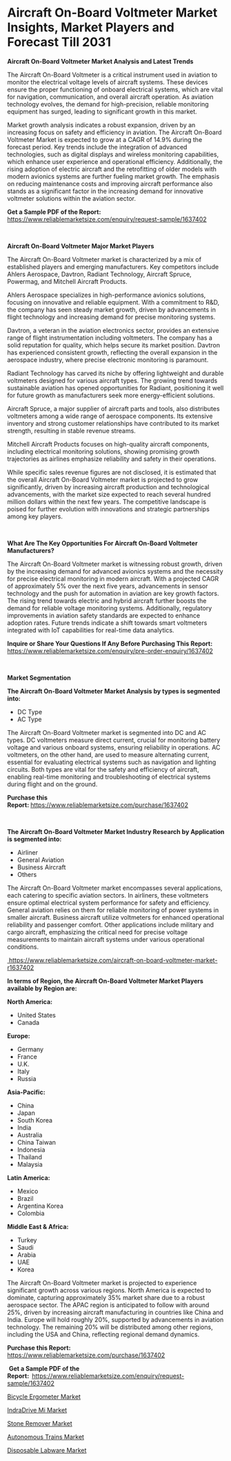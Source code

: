 <p><h1>Aircraft On-Board Voltmeter Market Insights, Market Players and Forecast Till 2031</h1></p><p><strong>Aircraft On-Board Voltmeter Market Analysis and Latest Trends</strong></p>
<p><p>The Aircraft On-Board Voltmeter is a critical instrument used in aviation to monitor the electrical voltage levels of aircraft systems. These devices ensure the proper functioning of onboard electrical systems, which are vital for navigation, communication, and overall aircraft operation. As aviation technology evolves, the demand for high-precision, reliable monitoring equipment has surged, leading to significant growth in this market.</p><p>Market growth analysis indicates a robust expansion, driven by an increasing focus on safety and efficiency in aviation. The Aircraft On-Board Voltmeter Market is expected to grow at a CAGR of 14.9% during the forecast period. Key trends include the integration of advanced technologies, such as digital displays and wireless monitoring capabilities, which enhance user experience and operational efficiency. Additionally, the rising adoption of electric aircraft and the retrofitting of older models with modern avionics systems are further fueling market growth. The emphasis on reducing maintenance costs and improving aircraft performance also stands as a significant factor in the increasing demand for innovative voltmeter solutions within the aviation sector.</p></p>
<p><strong>Get a Sample PDF of the Report:&nbsp;</strong> <a href="https://www.reliablemarketsize.com/enquiry/request-sample/1637402">https://www.reliablemarketsize.com/enquiry/request-sample/1637402</a></p>
<p>&nbsp;</p>
<p><strong>Aircraft On-Board Voltmeter Major Market Players</strong></p>
<p><p>The Aircraft On-Board Voltmeter market is characterized by a mix of established players and emerging manufacturers. Key competitors include Ahlers Aerospace, Davtron, Radiant Technology, Aircraft Spruce, Powermag, and Mitchell Aircraft Products. </p><p>Ahlers Aerospace specializes in high-performance avionics solutions, focusing on innovative and reliable equipment. With a commitment to R&D, the company has seen steady market growth, driven by advancements in flight technology and increasing demand for precise monitoring systems.</p><p>Davtron, a veteran in the aviation electronics sector, provides an extensive range of flight instrumentation including voltmeters. The company has a solid reputation for quality, which helps secure its market position. Davtron has experienced consistent growth, reflecting the overall expansion in the aerospace industry, where precise electronic monitoring is paramount.</p><p>Radiant Technology has carved its niche by offering lightweight and durable voltmeters designed for various aircraft types. The growing trend towards sustainable aviation has opened opportunities for Radiant, positioning it well for future growth as manufacturers seek more energy-efficient solutions.</p><p>Aircraft Spruce, a major supplier of aircraft parts and tools, also distributes voltmeters among a wide range of aerospace components. Its extensive inventory and strong customer relationships have contributed to its market strength, resulting in stable revenue streams.</p><p>Mitchell Aircraft Products focuses on high-quality aircraft components, including electrical monitoring solutions, showing promising growth trajectories as airlines emphasize reliability and safety in their operations.</p><p>While specific sales revenue figures are not disclosed, it is estimated that the overall Aircraft On-Board Voltmeter market is projected to grow significantly, driven by increasing aircraft production and technological advancements, with the market size expected to reach several hundred million dollars within the next few years. The competitive landscape is poised for further evolution with innovations and strategic partnerships among key players.</p></p>
<p>&nbsp;</p>
<p><strong>What Are The Key Opportunities For Aircraft On-Board Voltmeter Manufacturers?</strong></p>
<p><p>The Aircraft On-Board Voltmeter market is witnessing robust growth, driven by the increasing demand for advanced avionics systems and the necessity for precise electrical monitoring in modern aircraft. With a projected CAGR of approximately 5% over the next five years, advancements in sensor technology and the push for automation in aviation are key growth factors. The rising trend towards electric and hybrid aircraft further boosts the demand for reliable voltage monitoring systems. Additionally, regulatory improvements in aviation safety standards are expected to enhance adoption rates. Future trends indicate a shift towards smart voltmeters integrated with IoT capabilities for real-time data analytics.</p></p>
<p><strong>Inquire or Share Your Questions If Any Before Purchasing This Report:</strong> <a href="https://www.reliablemarketsize.com/enquiry/pre-order-enquiry/1637402">https://www.reliablemarketsize.com/enquiry/pre-order-enquiry/1637402</a></p>
<p>&nbsp;</p>
<p><strong>Market Segmentation</strong></p>
<p><strong>The Aircraft On-Board Voltmeter Market Analysis by types is segmented into:</strong></p>
<p><ul><li>DC Type</li><li>AC Type</li></ul></p>
<p><p>The Aircraft On-Board Voltmeter market is segmented into DC and AC types. DC voltmeters measure direct current, crucial for monitoring battery voltage and various onboard systems, ensuring reliability in operations. AC voltmeters, on the other hand, are used to measure alternating current, essential for evaluating electrical systems such as navigation and lighting circuits. Both types are vital for the safety and efficiency of aircraft, enabling real-time monitoring and troubleshooting of electrical systems during flight and on the ground.</p></p>
<p><strong>Purchase this Report:&nbsp;</strong><a href="https://www.reliablemarketsize.com/purchase/1637402">https://www.reliablemarketsize.com/purchase/1637402</a></p>
<p>&nbsp;</p>
<p><strong>The Aircraft On-Board Voltmeter Market Industry Research by Application is segmented into:</strong></p>
<p><ul><li>Airliner</li><li>General Aviation</li><li>Business Aircraft</li><li>Others</li></ul></p>
<p><p>The Aircraft On-Board Voltmeter market encompasses several applications, each catering to specific aviation sectors. In airliners, these voltmeters ensure optimal electrical system performance for safety and efficiency. General aviation relies on them for reliable monitoring of power systems in smaller aircraft. Business aircraft utilize voltmeters for enhanced operational reliability and passenger comfort. Other applications include military and cargo aircraft, emphasizing the critical need for precise voltage measurements to maintain aircraft systems under various operational conditions.</p></p>
<p><a href="https://www.reliablemarketsize.com/aircraft-on-board-voltmeter-market-r1637402">&nbsp;https://www.reliablemarketsize.com/aircraft-on-board-voltmeter-market-r1637402</a></p>
<p><strong>In terms of Region, the Aircraft On-Board Voltmeter Market Players available by Region are:</strong></p>
<p>
    <p> <strong> North America: </strong>
        <ul>
            <li>United States</li>
            <li>Canada</li>
        </ul>
        </p> 
    <p> <strong> Europe: </strong>
        <ul>
            <li>Germany</li>
            <li>France</li>
            <li>U.K.</li>
            <li>Italy</li>
            <li>Russia</li>
        </ul>
        </p> 
    <p> <strong> Asia-Pacific: </strong>
        <ul>
            <li>China</li>
            <li>Japan</li>
            <li>South Korea</li>
            <li>India</li>
            <li>Australia</li>
            <li>China Taiwan</li>
            <li>Indonesia</li>
            <li>Thailand</li>
            <li>Malaysia</li>
        </ul>
        </p> 
    <p> <strong> Latin America: </strong>
        <ul>
            <li>Mexico</li>
            <li>Brazil</li>
            <li>Argentina Korea</li>
            <li>Colombia</li>
        </ul>
        </p> 
    <p> <strong> Middle East & Africa: </strong>
        <ul>
            <li>Turkey</li>
            <li>Saudi</li>
            <li>Arabia</li>
            <li>UAE</li>
            <li>Korea</li>
        </ul>
    </p>
    </p>
<p><p>The Aircraft On-Board Voltmeter market is projected to experience significant growth across various regions. North America is expected to dominate, capturing approximately 35% market share due to a robust aerospace sector. The APAC region is anticipated to follow with around 25%, driven by increasing aircraft manufacturing in countries like China and India. Europe will hold roughly 20%, supported by advancements in aviation technology. The remaining 20% will be distributed among other regions, including the USA and China, reflecting regional demand dynamics.</p></p>
<p><strong>Purchase this Report: </strong><a href="https://www.reliablemarketsize.com/purchase/1637402">https://www.reliablemarketsize.com/purchase/1637402</a></p>
<p>&nbsp;<strong>Get a Sample PDF of the Report:&nbsp;&nbsp;</strong><a href="https://www.reliablemarketsize.com/enquiry/request-sample/1637402">https://www.reliablemarketsize.com/enquiry/request-sample/1637402</a></p>
<p><strong></strong></p>
<p><p><a href="https://issuu.com/reportprime-2/docs/bicycle-ergometer-market-size-2030._0e36a135e06faa">Bicycle Ergometer Market</a></p><p><a href="https://medium.com/@wallacbahrtyinger567686/global-indradrive-mi-industry-research-report-competitive-landscape-market-size-regional-status-a17d10e6473b?postPublishedType=repub">IndraDrive Mi Market</a></p><p><a href="https://medium.com/@wallacbahrtyinger567686/unlocking-growth-potential-market-strategic-analysis-of-stone-remover-market-forecasted-for-period-13f432c46918?postPublishedType=repub">Stone Remover Market</a></p><p><a href="https://www.linkedin.com/pulse/autonomous-trains-market-overview-global-trends-future-a9mte?trackingId=JqKDSgolS7u5I2uhH443EA%3D%3D">Autonomous Trains Market</a></p><p><a href="https://issuu.com/reportprime-2/docs/disposable-labware-market-size-2030_34ce41014685ce">Disposable Labware Market</a></p></p>